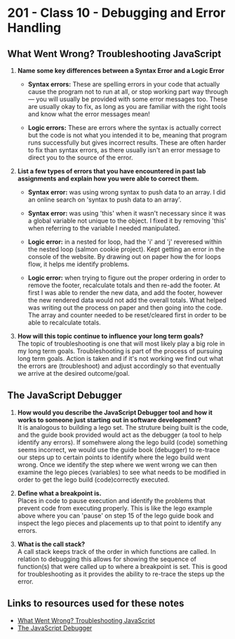 # 201 - Class 10 - Debugging and Error Handling

## What Went Wrong? Troubleshooting JavaScript

1. **Name some key differences between a Syntax Error and a Logic Error**  
    * **Syntax errors:** These are spelling errors in your code that actually cause the program not to run at all, or stop working part way through — you will usually be provided with some error messages too. These are usually okay to fix, as long as you are familiar with the right tools and know what the error messages mean!

    * **Logic errors:** These are errors where the syntax is actually correct but the code is not what you intended it to be, meaning that program runs successfully but gives incorrect results. These are often harder to fix than syntax errors, as there usually isn't an error message to direct you to the source of the error.

2. **List a few types of errors that you have encountered in past lab assignments and explain how you were able to correct them.**  

    * **Syntax error:** was using wrong syntax to push data to an array.  I did an online search on 'syntax to push data to an array'.  

    * **Syntax error:** was using 'this' when it wasn't necessary since it was a global variable not unique to the object.  I fixed it by removing 'this' when referring to the variable I needed manipulated.  

    * **Logic error:** in a nested for loop, had the 'i' and 'j' reveresed within the nested loop (salmon cookie project).  Kept getting an error in the console of the website. By drawing out on paper how the for loops flow, it helps me identify problems.

    * **Logic error:** when trying to figure out the proper ordering in order to remove the footer, recalculate totals and then re-add the footer.  At first I was able to render the new data, and add the footer, however the new rendered data would not add the overall totals.  What helped was writing out the process on paper and then going into the code.  The array and counter needed to be reset/cleared first in order to be able to recalculate totals.

3. **How will this topic continue to influence your long term goals?**  
The topic of troubleshooting is one that will most likely play a big role in my long term goals. Troubleshooting is part of the process of pursuing long term goals.  Action is taken and if it's not working we find out what the errors are (troubleshoot) and adjust accordingly so that eventually we arrive at the desired outcome/goal.

## The JavaScript Debugger

1. **How would you describe the JavaScript Debugger tool and how it works to someone just starting out in software development?**  
It is analogous to building a lego set. The struture being built is the code, and the guide book provided would act as the debugger (a tool to help identify any errors).  If somehwere along the lego build (code) something seems incorrect, we would use the guide book (debugger) to re-trace our steps up to certain points to identify where the lego build went wrong. Once we identify the step where we went wrong we can then examine the lego pieces (variables) to see what needs to be modified in order to get the lego build (code)correctly executed.  

2. **Define what a breakpoint is.**  
Places in code to pause execution and identify the problems that prevent code from executing properly.  This is like the lego example above where you can 'pause' on step 15 of the lego guide book and inspect the lego pieces and placements up to that point to identify any errors.

3. **What is the call stack?**  
A call stack keeps track of the order in which functions are called.  In relation to debugging this allows for showing the sequence of function(s) that were called up to where a breakpoint is set.  This is good for troubleshooting as it provides the ability to re-trace the steps up the error.

## Links to resources used for these notes

* [What Went Wrong? Troubleshooting JavaScript](https://developer.mozilla.org/en-US/docs/Learn/JavaScript/First_steps/What_went_wrong)
* [The JavaScript Debugger](https://developer.mozilla.org/en-US/docs/Learn/Common_questions/Tools_and_setup/What_are_browser_developer_tools#the_javascript_debugger)
